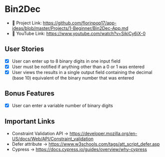 # Bin2Dec

- 🚧 Project Link: https://github.com/florinpop17/app-ideas/blob/master/Projects/1-Beginner/Bin2Dec-App.md
- 🎥 YouTube Link: https://www.youtube.com/watch?v=SikiCy6iX-0

## User Stories

- [x] User can enter up to 8 binary digits in one input field
- [x] User must be notified if anything other than a 0 or 1 was entered
- [x] User views the results in a single output field containing the decimal (base 10) equivalent of the binary number that was entered

## Bonus Features

- [x] User can enter a variable number of binary digits

## Important Links

- Constraint Validation API -> https://developer.mozilla.org/en-US/docs/Web/API/Constraint_validation
- Defer attribute -> https://www.w3schools.com/tags/att_script_defer.asp
- Cypress -> https://docs.cypress.io/guides/overview/why-cypress
